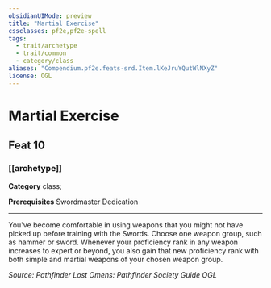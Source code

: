 ```yaml
---
obsidianUIMode: preview
title: "Martial Exercise"
cssclasses: pf2e,pf2e-spell
tags:
  - trait/archetype
  - trait/common
  - category/class
aliases: "Compendium.pf2e.feats-srd.Item.lKeJruYQutWlNXyZ"
license: OGL
---
```

# Martial Exercise
## Feat 10
### [[archetype]]

**Category** class; 



**Prerequisites** Swordmaster Dedication
* * *
You've become comfortable in using weapons that you might not have picked up before training with the Swords. Choose one weapon group, such as hammer or sword. Whenever your proficiency rank in any weapon increases to expert or beyond, you also gain that new proficiency rank with both simple and martial weapons of your chosen weapon group.

*Source: Pathfinder Lost Omens: Pathfinder Society Guide*
*OGL*
